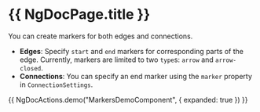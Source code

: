 # {{ NgDocPage.title }}

You can create markers for both edges and connections.

- **Edges**: Specify `start` and `end` markers for corresponding parts of the edge. Currently, markers are limited to two `type`s: `arrow` and `arrow-closed`.
- **Connections**: You can specify an end marker using the `marker` property in `ConnectionSettings`.

{{ NgDocActions.demo("MarkersDemoComponent", { expanded: true }) }}
